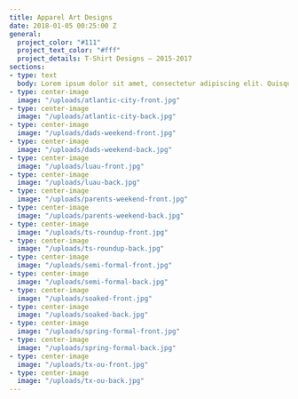 ```yaml
---
title: Apparel Art Designs
date: 2018-01-05 00:25:00 Z
general:
  project_color: "#111"
  project_text_color: "#fff"
  project_details: T-Shirt Designs – 2015-2017
sections:
- type: text
  body: Lorem ipsum dolor sit amet, consectetur adipiscing elit. Quisque quis aliquam felis. Praesent id velit blandit arcu consectetur fermentum. Pellentesque iaculis neque non sem aliquam, eu dictum magna feugiat. Morbi feugiat vulputate sapien quis interdum. Quisque vitae orci volutpat, aliquam velit ac, fermentum eros.
- type: center-image
  image: "/uploads/atlantic-city-front.jpg"
- type: center-image
  image: "/uploads/atlantic-city-back.jpg" 
- type: center-image
  image: "/uploads/dads-weekend-front.jpg"
- type: center-image
  image: "/uploads/dads-weekend-back.jpg"
- type: center-image
  image: "/uploads/luau-front.jpg"    
- type: center-image
  image: "/uploads/luau-back.jpg"
- type: center-image
  image: "/uploads/parents-weekend-front.jpg"
- type: center-image
  image: "/uploads/parents-weekend-back.jpg" 
- type: center-image
  image: "/uploads/ts-roundup-front.jpg"
- type: center-image
  image: "/uploads/ts-roundup-back.jpg"     
- type: center-image
  image: "/uploads/semi-formal-front.jpg"
- type: center-image
  image: "/uploads/semi-formal-back.jpg"     
- type: center-image
  image: "/uploads/soaked-front.jpg"
- type: center-image
  image: "/uploads/soaked-back.jpg"   
- type: center-image
  image: "/uploads/spring-formal-front.jpg"
- type: center-image
  image: "/uploads/spring-formal-back.jpg"   
- type: center-image
  image: "/uploads/tx-ou-front.jpg"
- type: center-image
  image: "/uploads/tx-ou-back.jpg"     
---
```


